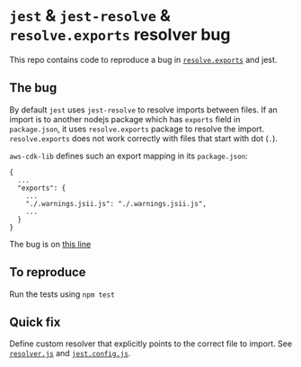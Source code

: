 # `jest` & `jest-resolve` & `resolve.exports` resolver bug

This repo contains code to reproduce a bug in [`resolve.exports`](https://github.com/lukeed/resolve.exports) and jest.

## The bug

By default `jest` uses `jest-resolve` to resolve imports between files. If an import is to another nodejs package which has `exports` field in `package.json`, it uses `resolve.exports` package to resolve the import. `resolve.exports` does not work correctly with files that start with dot (`.`).

`aws-cdk-lib` defines such an export mapping in its `package.json`:

```
{
  ...
  "exports": {
    ...
    "./.warnings.jsii.js": "./.warnings.jsii.js",
    ...
  }
}
```

The bug is on [this line](https://github.com/lukeed/resolve.exports/blob/master/src/index.js#L65)

## To reproduce

Run the tests using `npm test`

## Quick fix

Define custom resolver that explicitly points to the correct file to import. See [`resolver.js`](resolver.js) and [`jest.config.js`](jest.config.js).
